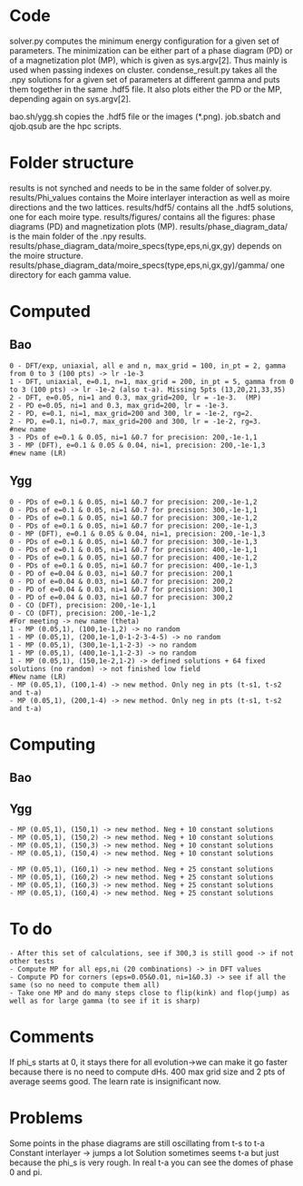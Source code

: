# Code 
solver.py computes the minimum energy configuration for a given set of parameters. The minimization can be either part of a phase
    diagram (PD) or of a magnetization plot (MP), which is given as sys.argv[2]. Thus mainly is used when passing indexes on cluster.
condense_result.py takes all the .npy solutions for a given set of parameters at different gamma and puts them together in the same .hdf5 file.
    It also plots either the PD or the MP, depending again on sys.argv[2].

bao.sh/ygg.sh copies the .hdf5 file or the images (\*.png).
job.sbatch and qjob.qsub are the hpc scripts.

# Folder structure
results is not synched and needs to be in the same folder of solver.py.
results/Phi_values contains the Moire interlayer interaction as well as moire directions and the two lattices.
results/hdf5/ contains all the .hdf5 solutions, one for each moire type.
results/figures/ contains all the figures: phase diagrams (PD) and magnetization plots (MP).
results/phase_diagram_data/ is the main folder of the .npy results.
results/phase_diagram_data/moire_specs(type,eps,ni,gx,gy) depends on the moire structure.
results/phase_diagram_data/moire_specs(type,eps,ni,gx,gy)/gamma/ one directory for each gamma value.

# Computed 
## Bao
    0 - DFT/exp, uniaxial, all e and n, max_grid = 100, in_pt = 2, gamma from 0 to 3 (100 pts) -> lr -1e-3
    1 - DFT, uniaxial, e=0.1, n=1, max_grid = 200, in_pt = 5, gamma from 0 to 3 (100 pts) -> lr -1e-2 (also t-a). Missing 5pts (13,20,21,33,35)
    2 - DFT, e=0.05, ni=1 and 0.3, max_grid=200, lr = -1e-3.  (MP)
    2 - PD e=0.05, ni=1 and 0.3, max_grid=200, lr = -1e-3.
    2 - PD, e=0.1, ni=1, max_grid=200 and 300, lr = -1e-2, rg=2.
    2 - PD, e=0.1, ni=0.7, max_grid=200 and 300, lr = -1e-2, rg=3.
    #new name
    3 - PDs of e=0.1 & 0.05, ni=1 &0.7 for precision: 200,-1e-1,1    
    3 - MP (DFT), e=0.1 & 0.05 & 0.04, ni=1, precision: 200,-1e-1,3
    #new name (LR)
## Ygg
    0 - PDs of e=0.1 & 0.05, ni=1 &0.7 for precision: 200,-1e-1,2
    0 - PDs of e=0.1 & 0.05, ni=1 &0.7 for precision: 300,-1e-1,1
    0 - PDs of e=0.1 & 0.05, ni=1 &0.7 for precision: 300,-1e-1,2
    0 - PDs of e=0.1 & 0.05, ni=1 &0.7 for precision: 200,-1e-1,3
    0 - MP (DFT), e=0.1 & 0.05 & 0.04, ni=1, precision: 200,-1e-1,3
    0 - PDs of e=0.1 & 0.05, ni=1 &0.7 for precision: 300,-1e-1,3
    0 - PDs of e=0.1 & 0.05, ni=1 &0.7 for precision: 400,-1e-1,1
    0 - PDs of e=0.1 & 0.05, ni=1 &0.7 for precision: 400,-1e-1,2
    0 - PDs of e=0.1 & 0.05, ni=1 &0.7 for precision: 400,-1e-1,3
    0 - PD of e=0.04 & 0.03, ni=1 &0.7 for precision: 200,1
    0 - PD of e=0.04 & 0.03, ni=1 &0.7 for precision: 200,2
    0 - PD of e=0.04 & 0.03, ni=1 &0.7 for precision: 300,1
    0 - PD of e=0.04 & 0.03, ni=1 &0.7 for precision: 300,2
    0 - CO (DFT), precision: 200,-1e-1,1
    0 - CO (DFT), precision: 200,-1e-1,2
    #For meeting -> new name (theta)
    1 - MP (0.05,1), (100,1e-1,2) -> no random
    1 - MP (0.05,1), (200,1e-1,0-1-2-3-4-5) -> no random
    1 - MP (0.05,1), (300,1e-1,1-2-3) -> no random
    1 - MP (0.05,1), (400,1e-1,1-2-3) -> no random
    1 - MP (0.05,1), (150,1e-2,1-2) -> defined solutions + 64 fixed solutions (no random) -> not finished low field
    #New name (LR)
    - MP (0.05,1), (100,1-4) -> new method. Only neg in pts (t-s1, t-s2 and t-a)
    - MP (0.05,1), (200,1-4) -> new method. Only neg in pts (t-s1, t-s2 and t-a)

# Computing
## Bao
## Ygg
    - MP (0.05,1), (150,1) -> new method. Neg + 10 constant solutions
    - MP (0.05,1), (150,2) -> new method. Neg + 10 constant solutions
    - MP (0.05,1), (150,3) -> new method. Neg + 10 constant solutions
    - MP (0.05,1), (150,4) -> new method. Neg + 10 constant solutions

    - MP (0.05,1), (160,1) -> new method. Neg + 25 constant solutions
    - MP (0.05,1), (160,2) -> new method. Neg + 25 constant solutions
    - MP (0.05,1), (160,3) -> new method. Neg + 25 constant solutions
    - MP (0.05,1), (160,4) -> new method. Neg + 25 constant solutions

# To do
    - After this set of calculations, see if 300,3 is still good -> if not other tests
    - Compute MP for all eps,ni (20 combinations) -> in DFT values
    - Compute PD for corners (eps=0.05&0.01, ni=1&0.3) -> see if all the same (so no need to compute them all)
    - Take one MP and do many steps close to flip(kink) and flop(jump) as well as for large gamma (to see if it is sharp)

# Comments
If phi_s starts at 0, it stays there for all evolution->we can make it go faster because there is no need to compute dHs.
400 max grid size and 2 pts of average seems good. The learn rate is insignificant now.

# Problems
Some points in the phase diagrams are still oscillating from t-s to t-a
Constant interlayer -> jumps a lot
Solution sometimes seems t-a but just because the phi_s is very rough. In real t-a you can see the domes of phase 0 and pi.





